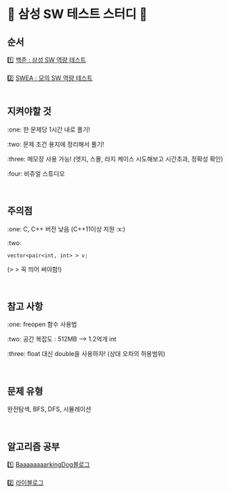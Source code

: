 # :pencil: 삼성 SW 테스트 스터디 :pencil:

## 순서
:one: [백준 : 삼성 SW 역량 테스트](https://www.acmicpc.net/workbook/view/1152) </br>
 </br>
:two: [SWEA : 모의 SW 역량 테스트](https://swexpertacademy.com/main/main.do) </br>
</br>

## 지켜야할 것
<p> :one: 한 문제당 1시간 내로 풀기! </p>
<p> :two: 문제 조건 용지에 정리해서 풀기! </p>
<p> :three: 메모장 사용 가능! (엣지, 스몰, 라지 케이스 시도해보고 시간초과, 정확성 확인) </p>
<p> :four: 비쥬얼 스튜디오 </p>
</br>

## 주의점
<p> :one: C, C++ 버전 낮음 (C++11이상 지원 :x:) </p>
<p> :two:

    vector<pair<int, int> > v;

(> > 꼭 띄어 써야함!) </p>
</br>

## 참고 사항
<p> :one: freopen 함수 사용법 </p>
<p> :two: 공간 복잡도 : 512MB --> 1.2억개 int</p>
<p> :three: float 대신 double을 사용하자! (상대 오차의 허용범위) </p>
</br>

## 문제 유형
<p> 완전탐색, BFS, DFS, 시뮬레이션 </p>
</br>

## 알고리즘 공부
:one: [BaaaaaaaarkingDog블로그](https://blog.encrypted.gg/category/%EA%B0%95%EC%A2%8C/%EC%8B%A4%EC%A0%84%20%EC%95%8C%EA%B3%A0%EB%A6%AC%EC%A6%98) </br>
</br>
:two: [라이블로그](https://m.blog.naver.com/PostList.naver?blogId=kks227) </br>
